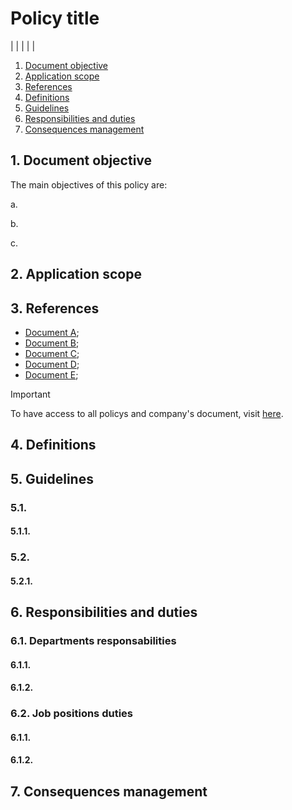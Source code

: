 # Policy title

| <!-- id --> | <!-- version --> | <!-- publish_date -->| <!-- author.name | author.job --> |

1. [Document objective](#1-document-objective)
2. [Application scope](#2-application-scope)
3. [References](#3-references)
4. [Definitions](#4-definitions)
5. [Guidelines](#5-guidelines)
6. [Responsibilities and duties](#6-responsibilities-and-duties)
7. [Consequences management](#7-consequences-management)

## 1. Document objective

<!--
    In this section, describe what is the intentions of this document, starting with some introduction (e.g. "Establish guidelines, responsibilities and assignments for [...]").
-->

The main objectives of this policy are:

a. <!-- Some policy's objective -->

b. <!-- Some policy's objective -->

c. <!-- Some policy's objective -->

## 2. Application scope

<!-- 
    In this section you gonna describe who this policy applies to (e.g. "This policy applys to all employees in this company [...]").
-->

## 3. References

<!-- 
    In this section link some documents that this document refers.
-->

- [Document A](#);
- [Document B](#);
- [Document C](#);
- [Document D](#);
- [Document E](#);

> [!IMPORTANT]
> To have access to all policys and company's document, visit [here](#).

## 4. Definitions

<!-- Make a intro to definitions here, like: "Here we have some definitions to some words/acronyms in this document context, to have a better comprehension and understand the real meening the author pretended to pass:". Make it professional and clear -->

<!--
    e.g. of a definition:
    - `word`: describe definition here;
-->

## 5. Guidelines

<!--
    In this section starts with a short introduction to this section, with some privious content summary. Then for each topic of guidelines create a sub-section following the index syntax (e.g. "### 5.1. Sub-section", "#### 5.1.1. Sub-section"), with maximum of 4 levels deep in sub-division.
-->

### 5.1. <!-- Sub-section title -->

<!-- Describe the sub-section content here. -->

#### 5.1.1. <!-- Sub-section title -->

<!-- Describe the sub-section content here. -->

### 5.2. <!-- Sub-section title -->

<!-- Describe the sub-section content here. -->

#### 5.2.1. <!-- Sub-section title -->

<!-- Describe the sub-section content here. -->

<!-- Create more sub-section if need. -->

## 6. Responsibilities and duties

<!--
    In this section describe who is involved and what we can expect for then, introduce it with a short text about this section and give some examples with this context.
-->

### 6.1. Departments responsabilities 

<!-- Make some short introduction to this sub-section. -->

#### 6.1.1. <!-- Department A -->

<!-- Describe their responsabilities. -->

#### 6.1.2. <!-- Department B -->

<!-- Describe their responsabilities. -->

### 6.2. Job positions duties

#### 6.1.1. <!-- Job position A -->

<!-- Describe their duties. -->

#### 6.1.2. <!-- Job position A -->

<!-- Describe their duties. -->

## 7. Consequences management

<!--
    Describe here some possible consequences for who disobeys this policy.
-->
